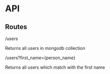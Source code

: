 # API


## Routes

/users

Returns all users in mongodb collection

/users?first_name={person_name}

Returns all users which match with the first name